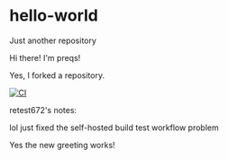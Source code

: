 # hello-world
Just another repository

Hi there! I'm preqs!

Yes, I forked a repository.

[![CI](https://github.com/retest672/hello-world/actions/workflows/blank.yml/badge.svg?branch=main)](https://github.com/retest672/hello-world/actions/workflows/blank.yml)

retest672's notes:

lol just fixed the self-hosted build test workflow problem

Yes the new greeting works!
